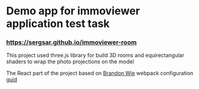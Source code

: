 # Demo app for immoviewer application test task
### <a href="https://sergsar.github.io/immoviewer-room" target="_blank">https://sergsar.github.io/immoviewer-room </a>

This project used three.js library for build 3D rooms and equirectangular shaders to wrap the photo projections on the model

The React part of the project based on [Brandon Wie](https://github.com/brandonwie) webpack configuration [guid](https://dev.to/brandonwie/the-complete-guide-for-setting-up-react-app-from-scratch-feat-typescript-385b)
